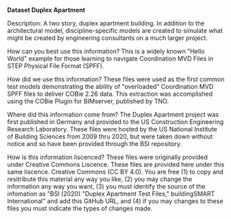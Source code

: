 
**Dataset Duplex Apartment**

Description:
A two story, duplex apartment building. In addition to the architectural model, discipline-specific models are created to simulate what might be created by engineering consultants on a much larger project. 

How can you best use this information?
This is a widely known "Hello World" example for those  learning to navigate Coordination MVD Files in STEP Physical File Format (SPFF).

How did we use this information?
These files were used as the first common test models demonstrating the ability of "overloaded" Coordination MVD SPFF files to deliver COBie 2.26 data. This extraction was accomplished using the COBie Plugin for BIMserver, published by TNO. 

Where did this information come from?
The Duplex Apartment project was first published in Germany and provided to the US Construction Engineering Research Laboratory. These files were hosted by the US National Institute of Building Sciences from 2009 thru 2020, but were taken down without notice and so have been provided through the BSI repository.

How is this information liscenced?
These files were originally provided under Creative Commons Liscence. These files are provided here under this same liscence. Creative Commons (CC BY 4.0). You are free (1) to copy and resitribute this material any way you like, (2) you may change the information any way you want, (3) you must identify the source of the infomation as "BSI (2020) "Duplex Apartment Test Files," buildingSMART International" and add this GitHub URL, and (4) if you may changes to these files you must indicate the types of changes made.
